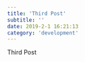 ```yaml
---
title: 'Third Post'
subtitle: ''
date: 2019-2-1 16:21:13
category: 'development'
---
```


Third Post

